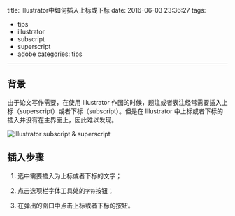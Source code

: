 title: Illustrator中如何插入上标或下标
date: 2016-06-03 23:36:27
tags:
  - tips
  - illustrator
  - subscript
  - superscript
  - adobe
categories: tips
---

## 背景

由于论文写作需要，在使用 Illustrator 作图的时候，题注或者表注经常需要插入上标（superscript）或者下标（subscript）。但是在 Illustrator 中上标或者下标的插入并没有在主界面上，因此难以发现。

![Illustrator subscript & superscript](http://zxjsdp1.qiniudn.com/illustrator_subscript_superscript.png)

## 插入步骤

1. 选中需要插入为上标或者下标的文字；

2. 点击选项栏字体工具处的`字符`按钮；

3. 在弹出的窗口中点击上标或者下标的按钮。
